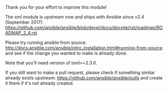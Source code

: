 Thank you for your effort to improve this module!

The xml module is upstream now and ships with Ansible since v2.4 (September 2017):
https://github.com/ansible/ansible/blob/devel/docs/docsite/rst/roadmap/ROADMAP_2_4.rst

Please try running ansible from source:
http://docs.ansible.com/ansible/intro_installation.html#running-from-source
and see if the change you wanted to make is already done.

Note that you'll need version of lxml>=2.3.0.

If you still want to make a pull request, please check if something similar already exists upstream:
https://github.com/ansible/ansible/pulls
and create it there if it's not already created.
